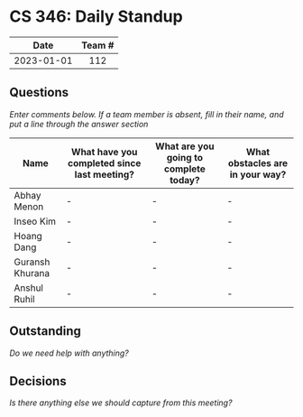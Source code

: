 # CS 346: Daily Standup

|    Date    | Team # |
| :--------: | :----: |
| 2023-01-01 |  112   |

## Questions

_Enter comments below. If a team member is absent, fill in their name, and put a line through the answer section_

| Name            | What have you completed since last meeting? | What are you going to complete today? | What obstacles are in your way? |
| --------------- | ------------------------------------------- | ------------------------------------- | ------------------------------- |
| Abhay Menon     | -                                           | -                                     | -                               |
| Inseo Kim       | -                                           | -                                     | -                               |
| Hoang Dang      | -                                           | -                                     | -                               |
| Guransh Khurana | -                                           | -                                     | -                               |
| Anshul Ruhil    | -                                           | -                                     | -                               |

## Outstanding

_Do we need help with anything?_

## Decisions

_Is there anything else we should capture from this meeting?_
